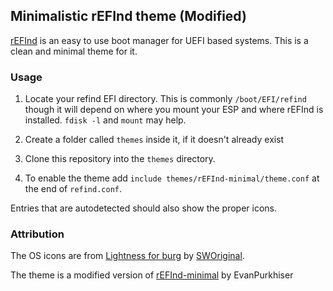 ## Minimalistic rEFInd theme (Modified)

[rEFInd](http://www.rodsbooks.com/refind/) is an easy to use boot manager for UEFI
based systems. This is a clean and minimal theme for it.


### Usage

 1. Locate your refind EFI directory. This is commonly `/boot/EFI/refind`
    though it will depend on where you mount your ESP and where rEFInd is
    installed. `fdisk -l` and `mount` may help.

 2. Create a folder called `themes` inside it, if it doesn't already exist

 3. Clone this repository into the `themes` directory.

 4. To enable the theme add `include themes/rEFInd-minimal/theme.conf` at the end of
    `refind.conf`.

Entries that are autodetected should also show the proper icons.

### Attribution

The OS icons are from [Lightness for burg][icons] by [SWOriginal][icon-author].

The theme is a modified version of [rEFInd-minimal] by EvanPurkhiser


[icons]: http://sworiginal.deviantart.com/art/Lightness-for-burg-181461810
[icon-author]: http://sworiginal.deviantart.com/
[rEFInd-minimal]: https://github.com/EvanPurkhiser/rEFInd-minimal
